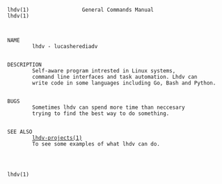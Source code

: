 <pre><code>
lhdv(1)                 General Commands Manual                  lhdv(1)



NAME
        lhdv - lucasherediadv


DESCRIPTION
        Self-aware program intrested in Linux systems,
        command line interfaces and task automation. Lhdv can
        write code in some languages including Go, Bash and Python.


BUGS
        Sometimes lhdv can spend more time than neccesary
        trying to find the best way to do something.


SEE ALSO
        <a href="https://github.com/lucasherediadv?tab=repositories">lhdv-projects(1)</a> 
        To see some examples of what lhdv can do.



                                                                 lhdv(1)
</code></pre>
